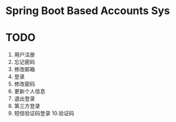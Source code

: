 
# Spring Boot Based Accounts Sys

# TODO
1. 用户注册
2. 忘记密码
3. 修改邮箱
4. 登录
5. 修改密码
6. 更新个人信息
7. 退出登录
8. 第三方登录
9. 短信验证码登录
10.验证码